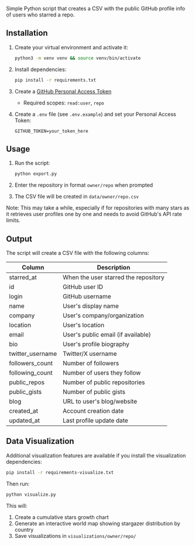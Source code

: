 Simple Python script that creates a CSV with the public GitHub profile info of users who starred a repo.

## Installation

1. Create your virtual environment and activate it:
   ```bash
   python3 -m venv venv && source venv/bin/activate
   ```

2. Install dependencies:
   ```bash
   pip install -r requirements.txt
   ```

3. Create a [GitHub Personal Access Token](https://github.com/settings/tokens)
   - Required scopes: `read:user`, `repo`

4. Create a `.env` file (see `.env.example`) and set your Personal Access Token:
   ```
   GITHUB_TOKEN=your_token_here
   ```

## Usage

1. Run the script:
   ```bash
   python export.py
   ```

2. Enter the repository in format `owner/repo` when prompted
3. The CSV file will be created in `data/owner/repo.csv`

Note: This may take a while, especially if for repositories with many stars as it retrieves user profiles one by one and needs to avoid GitHub's API rate limits.

## Output

The script will create a CSV file with the following columns:

| Column | Description |
|--------|-------------|
| starred_at | When the user starred the repository |
| id | GitHub user ID |
| login | GitHub username |
| name | User's display name |
| company | User's company/organization |
| location | User's location |
| email | User's public email (if available) |
| bio | User's profile biography |
| twitter_username | Twitter/X username |
| followers_count | Number of followers |
| following_count | Number of users they follow |
| public_repos | Number of public repositories |
| public_gists | Number of public gists |
| blog | URL to user's blog/website |
| created_at | Account creation date |
| updated_at | Last profile update date |

## Data Visualization

Additional visualization features are available if you install the visualization dependencies:

```bash
pip install -r requirements-visualize.txt
```

Then run:
```bash
python visualize.py
```

This will:
1. Create a cumulative stars growth chart
2. Generate an interactive world map showing stargazer distribution by country
3. Save visualizations in `visualizations/owner/repo/`
